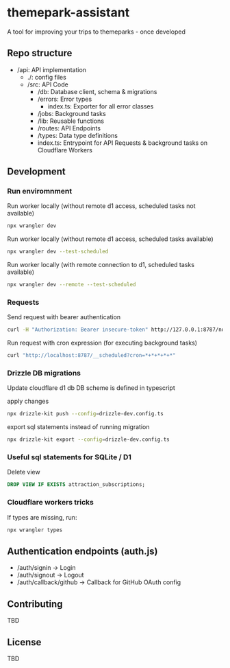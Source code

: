 # themepark-assistant
A tool for improving your trips to themeparks - once developed

## Repo structure
- /api: API implementation
    - ./: config files
    - /src: API Code
        - /db: Database client, schema & migrations
        - /errors: Error types
            - index.ts: Exporter for all error classes
        - /jobs: Background tasks
        - /lib: Reusable functions
        - /routes: API Endpoints
        - /types: Data type definitions
        - index.ts: Entrypoint for API Requests & background tasks on Cloudflare Workers


## Development
### Run enviromnment
Run worker locally (without remote d1 access, scheduled tasks not available)
```bash
npx wrangler dev
```

Run worker locally (without remote d1 access, scheduled tasks available)
```bash
npx wrangler dev --test-scheduled
```

Run worker locally (with remote connection to d1, scheduled tasks available)
```bash
npx wrangler dev --remote --test-scheduled
```

### Requests
Send request with bearer authentication
```bash
curl -H "Authorization: Bearer insecure-token" http://127.0.0.1:8787/notification/list
```

Run request with cron expression (for executing background tasks)
```bash
curl "http://localhost:8787/__scheduled?cron=*+*+*+*+*"
```

### Drizzle DB migrations
Update cloudflare d1 db
DB scheme is defined in typescript

apply changes
```bash
npx drizzle-kit push --config=drizzle-dev.config.ts
```

export sql statements instead of running migration
```bash
npx drizzle-kit export --config=drizzle-dev.config.ts
```

### Useful sql statements for SQLite / D1
Delete view
```sql
DROP VIEW IF EXISTS attraction_subscriptions;
```

### Cloudflare workers tricks
If types are missing, run:
```bash
npx wrangler types
```

## Authentication endpoints (auth.js)
- /auth/signin -> Login
- /auth/signout -> Logout
- /auth/callback/github -> Callback for GitHub OAuth config

## Contributing
TBD

## License
TBD